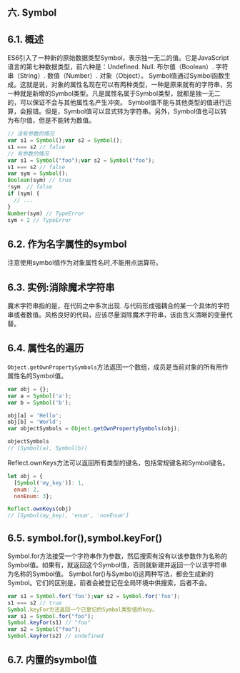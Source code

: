 
## 六. Symbol
## 6.1. 概述
ES6引入了一种新的原始数据类型Symbol，表示独一无二的值。它是JavaScript语言的第七种数据类型，前六种是：Undefined. Null. 布尔值（Boolean）. 字符串（String）. 数值（Number）. 对象（Object）。
Symbol值通过Symbol函数生成。这就是说，对象的属性名现在可以有两种类型，一种是原来就有的字符串，另一种就是新增的Symbol类型。凡是属性名属于Symbol类型，就都是独一无二的，可以保证不会与其他属性名产生冲突。
Symbol值不能与其他类型的值进行运算，会报错。但是，Symbol值可以显式转为字符串。另外，Symbol值也可以转为布尔值，但是不能转为数值。
```javascript
// 没有参数的情况
var s1 = Symbol();var s2 = Symbol();
s1 === s2 // false
// 有参数的情况
var s1 = Symbol("foo");var s2 = Symbol("foo");
s1 === s2 // false
var sym = Symbol();
Boolean(sym) // true
!sym  // false
if (sym) {
  // ...
}
Number(sym) // TypeError
sym + 2 // TypeError
```


## 6.2. 作为名字属性的symbol
注意使用symbol值作为对象属性名时,不能用点运算符。
## 6.3. 实例:消除魔术字符串
魔术字符串指的是，在代码之中多次出现. 与代码形成强耦合的某一个具体的字符串或者数值。风格良好的代码，应该尽量消除魔术字符串，该由含义清晰的变量代替。
## 6.4. 属性名的遍历
`Object.getOwnPropertySymbols`方法返回一个数组，成员是当前对象的所有用作属性名的Symbol值。
```javascript
var obj = {};
var a = Symbol('a');
var b = Symbol('b');

obj[a] = 'Hello';
obj[b] = 'World';
var objectSymbols = Object.getOwnPropertySymbols(obj);

objectSymbols
// [Symbol(a), Symbol(b)]
```
Reflect.ownKeys方法可以返回所有类型的键名，包括常规键名和Symbol键名。
```javascript
let obj = {
  [Symbol('my_key')]: 1,
  enum: 2,
  nonEnum: 3};

Reflect.ownKeys(obj)
// [Symbol(my_key), 'enum', 'nonEnum']
```

## 6.5. symbol.for(),symbol.keyFor()
Symbol.for方法接受一个字符串作为参数，然后搜索有没有以该参数作为名称的Symbol值。如果有，就返回这个Symbol值，否则就新建并返回一个以该字符串为名称的Symbol值。
Symbol.for()与Symbol()这两种写法，都会生成新的Symbol。它们的区别是，前者会被登记在全局环境中供搜索，后者不会。
```javascript
var s1 = Symbol.for('foo');var s2 = Symbol.for('foo');
s1 === s2 // true
Symbol.keyFor方法返回一个已登记的Symbol类型值的key。
var s1 = Symbol.for("foo");
Symbol.keyFor(s1) // "foo"
var s2 = Symbol("foo");
Symbol.keyFor(s2) // undefined
```
## 6.7. 内置的symbol值


 